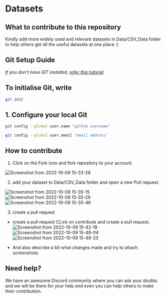 
# Datasets

## What to contribute to this repository
Kindly add more widely used and relevant datasets in Data/CSV_Data folder to help others get all the useful datasets at one place :)

## Git Setup Guide


_If you don't have GIT installed, [refer this tutorial](https://github.com/HITK-2025/first-contribution/blob/main/installation.md)_

## To initialise Git, write

```bash
git init
```

## 1. Configure your local Git

```bash
git config --global user.name "github username"
```

```bash
git config --global user.email "email address"
```


## How to contribute

1. Click on the Fork icon and fork repository to your account.

![Screenshot from 2022-10-09 15-33-28](https://user-images.githubusercontent.com/46648301/194751174-5587f814-1ba5-4a5e-9cfc-8f387c944202.png)

2. add  your dataset to Data/CSV_Data folder and open a new Pull request.

![Screenshot from 2022-10-09 15-35-15](https://user-images.githubusercontent.com/46648301/194751162-a0dd2b01-18fe-4d50-bf7a-37cc2f4ab887.png)
![Screenshot from 2022-10-09 15-35-29](https://user-images.githubusercontent.com/46648301/194751156-8b1b228d-1094-474e-b006-d9f75821b4e9.png)
![Screenshot from 2022-10-09 15-35-46](https://user-images.githubusercontent.com/46648301/194751147-2446e3bd-58cb-4107-9b1a-687a2c471c4e.png)

3. create a pull request

- create a pull request
CLick on contribute and create a pull request.
![Screenshot from 2022-10-09 15-42-18](https://user-images.githubusercontent.com/46648301/194751130-a9424072-9c3c-49cc-9060-d8bfcb338b62.png)
![Screenshot from 2022-10-09 15-48-04](https://user-images.githubusercontent.com/46648301/194751275-3bfe44a5-4f73-4f9c-8ce0-b031f3a0a409.png)
![Screenshot from 2022-10-09 15-48-20](https://user-images.githubusercontent.com/46648301/194751280-21c8378e-02bd-4a6c-a314-bb17ebdaa611.png)

- And also describe a bit what changes made and try to attach screenshots.

## Need help?
We have an awesome Discord community where you can ask your doubts and we will be there for your help and even you can help others to make their contribution. 
